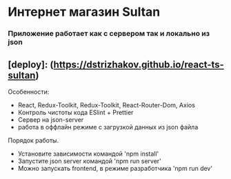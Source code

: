 # Интернет магазин Sultan

### Приложение работает как с сервером так и локально из json

## [deploy]: (https://dstrizhakov.github.io/react-ts-sultan)

Особенности:

- React, Redux-Toolkit, Redux-Toolkit, React-Router-Dom, Axios
- Контроль чистоты кода ESlint + Prettier
- Сервер на json-server
- работа в оффлайн режиме с загрузкой данных из json файла

Порядок работы.

- Установите зависимости командой 'npm install'
- Запустите json server командой 'npm run server'
- Можно запускать frontend, в режиме разработчика 'npm run dev'
